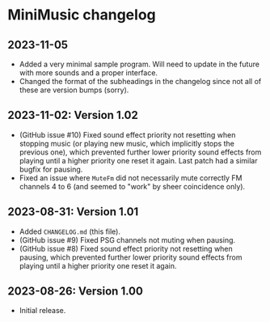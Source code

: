 # MiniMusic changelog

## 2023-11-05

- Added a very minimal sample program. Will need to update in the future with more sounds and a proper interface.
- Changed the format of the subheadings in the changelog since not all of these are version bumps (sorry).

## 2023-11-02: Version 1.02

- (GitHub issue #10) Fixed sound effect priority not resetting when stopping music (or playing new music, which implicitly stops the previous one), which prevented further lower priority sound effects from playing until a higher priority one reset it again. Last patch had a similar bugfix for pausing.
- Fixed an issue where `MuteFm` did not necessarily mute correctly FM channels 4 to 6 (and seemed to "work" by sheer coincidence only).

## 2023-08-31: Version 1.01

- Added `CHANGELOG.md` (this file).
- (GitHub issue #9) Fixed PSG channels not muting when pausing.
- (GitHub issue #8) Fixed sound effect priority not resetting when pausing, which prevented further lower priority sound effects from playing until a higher priority one reset it again.

## 2023-08-26: Version 1.00

- Initial release.
